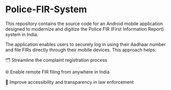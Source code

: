 # Police-FIR-System
This repository contains the source code for an Android mobile application designed to modernize and digitize the Police FIR (First Information Report) system in India.

The application enables users to securely log in using their Aadhaar number and file FIRs directly through their mobile devices. This approach helps:

🗂️ Streamline the complaint registration process

🌐 Enable remote FIR filing from anywhere in India

📱 Improve accessibility and transparency in law enforcement
